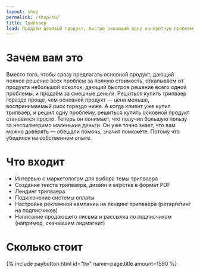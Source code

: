 ```yaml
---
layout: shop
permalink: /shop/tw/
title: Трипваер
lead: Продаём дешёвый продукт, быстро решающий одну конкретную проблему
---
```


# **Зачем вам это**

Вместо того, чтобы сразу предлагать основной продукт, дающий полное решение всех проблем за полную стоимость, откалываем от продукта небольшой осколок, дающий быстрое решение всего одной проблемы, и продаём за смешные деньги. Решиться купить трипваер гораздо проще, чем основной продукт — цена меньше, воспринимаемый риск гораздо ниже. А когда клиент уже купил трипваер, и решил одну проблему, решиться купить основной продукт становится просто. Теперь он понимает, что получил большую пользу за несоизмеримо маленькие деньги. Он уже точно знает, что вам можно доверять — обещали помочь, значит поможете. Потому что убедился на собственном опыте.

# **Что входит**

- Интервью с маркетологом для выбора темы трипваера
- Создание текста трипваера, дизайн и вёрстка в формат PDF
- Лендинг трипваера
- Подключение системы оплаты
- Настройка рекламной кампании на лендинг трипваера (ретаргетинг на подписчиков)
- Написание продающего письма и рассылка по подписчикам (например, скачавшим лидмагнит)

# **Сколько стоит**

{% include paybutton.html id="tw" name=page.title amount=1590 %}